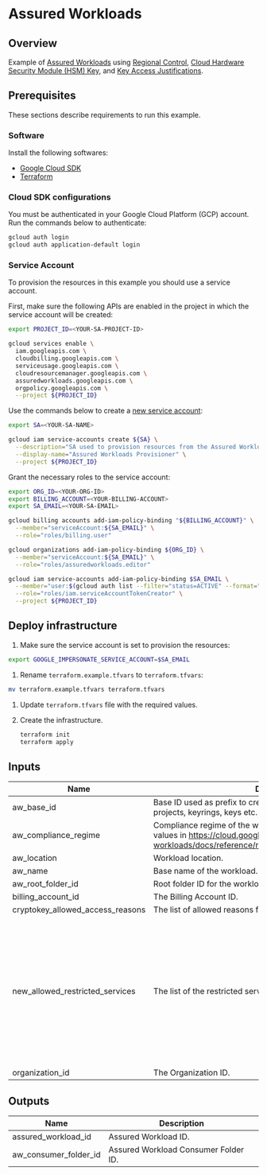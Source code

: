 # Assured Workloads

## Overview

Example of [Assured Workloads](https://cloud.google.com/assured-workloads/docs/overview) using [Regional Control](https://cloud.google.com/assured-workloads/docs/control-packages#regional-controls), [Cloud Hardware Security Module (HSM) Key](https://cloud.google.com/kms/docs/hsm), and [Key Access Justifications](https://cloud.google.com/assured-workloads/docs/key-access-justifications).

## Prerequisites

These sections describe requirements to run this example.

### Software

Install the following softwares:

- [Google Cloud SDK](https://cloud.google.com/sdk/install)
- [Terraform](https://www.terraform.io/downloads.html)

### Cloud SDK configurations

You must be authenticated in your Google Cloud Platform (GCP) account. Run the commands below to authenticate:

```sh
gcloud auth login
gcloud auth application-default login
```

### Service Account

To provision the resources in this example you should use a service account.

First, make sure the following APIs are enabled in the project in which the service account will be created:

```sh
export PROJECT_ID=<YOUR-SA-PROJECT-ID>

gcloud services enable \
  iam.googleapis.com \
  cloudbilling.googleapis.com \
  serviceusage.googleapis.com \
  cloudresourcemanager.googleapis.com \
  assuredworkloads.googleapis.com \
  orgpolicy.googleapis.com \
  --project ${PROJECT_ID}
```

Use the commands below to create a [new service account](<https://cloud.google.com/iam/docs/service-accounts-create>):

```sh
export SA=<YOUR-SA-NAME>

gcloud iam service-accounts create ${SA} \
  --description="SA used to provision resources from the Assured Workloads example." \
  --display-name="Assured Workloads Provisioner" \
  --project ${PROJECT_ID}
```

Grant the necessary roles to the service account:

```sh
export ORG_ID=<YOUR-ORG-ID>
export BILLING_ACCOUNT=<YOUR-BILLING-ACCOUNT>
export SA_EMAIL=<YOUR-SA-EMAIL>

gcloud billing accounts add-iam-policy-binding "${BILLING_ACCOUNT}" \
  --member="serviceAccount:${SA_EMAIL}" \
  --role="roles/billing.user"

gcloud organizations add-iam-policy-binding ${ORG_ID} \
  --member="serviceAccount:${SA_EMAIL}" \
  --role="roles/assuredworkloads.editor"

gcloud iam service-accounts add-iam-policy-binding $SA_EMAIL \
  --member="user:$(gcloud auth list --filter="status=ACTIVE" --format="value(account)")" \
  --role="roles/iam.serviceAccountTokenCreator" \
  --project ${PROJECT_ID}
```

## Deploy infrastructure

1. Make sure the service account is set to provision the resources:

```sh
export GOOGLE_IMPERSONATE_SERVICE_ACCOUNT=$SA_EMAIL
```

1. Rename `terraform.example.tfvars` to `terraform.tfvars`:

  ```sh
  mv terraform.example.tfvars terraform.tfvars
  ```

1. Update `terraform.tfvars` file with the required values.

1. Create the infrastructure.

    ```sh
    terraform init
    terraform apply
    ```

<!-- BEGINNING OF PRE-COMMIT-TERRAFORM DOCS HOOK -->
## Inputs

| Name | Description | Type | Default | Required |
|------|-------------|------|---------|:--------:|
| aw\_base\_id | Base ID used as prefix to create other resources's IDs like: folders, projects, keyrings, keys etc. | `string` | `"aw-workload"` | no |
| aw\_compliance\_regime | Compliance regime of the workload. You can check the supported values in https://cloud.google.com/assured-workloads/docs/reference/rest/Shared.Types/ComplianceRegime. | `string` | n/a | yes |
| aw\_location | Workload location. | `string` | n/a | yes |
| aw\_name | Base name of the workload. | `string` | n/a | yes |
| aw\_root\_folder\_id | Root folder ID for the workload. | `string` | n/a | yes |
| billing\_account\_id | The Billing Account ID. | `string` | n/a | yes |
| cryptokey\_allowed\_access\_reasons | The list of allowed reasons for access to this CryptoKey. | `list(string)` | `null` | no |
| new\_allowed\_restricted\_services | The list of the restricted services that will be added as allowed. | `list(string)` | <pre>[<br>  "bigquery.googleapis.com",<br>  "bigqueryconnection.googleapis.com",<br>  "bigquerydatapolicy.googleapis.com",<br>  "bigquerydatatransfer.googleapis.com",<br>  "bigquerymigration.googleapis.com",<br>  "bigqueryreservation.googleapis.com",<br>  "bigquerystorage.googleapis.com",<br>  "file.googleapis.com",<br>  "networksecurity.googleapis.com"<br>]</pre> | no |
| organization\_id | The Organization ID. | `string` | n/a | yes |

## Outputs

| Name | Description |
|------|-------------|
| assured\_workload\_id | Assured Workload ID. |
| aw\_consumer\_folder\_id | Assured Workload Consumer Folder ID. |

<!-- END OF PRE-COMMIT-TERRAFORM DOCS HOOK -->

